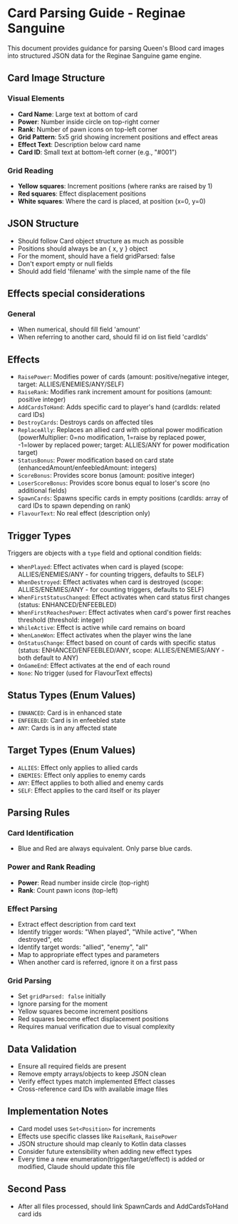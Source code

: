 # Card Parsing Guide - Reginae Sanguine

This document provides guidance for parsing Queen's Blood card images into structured JSON data for the Reginae Sanguine game engine.

## Card Image Structure

### Visual Elements
- **Card Name**: Large text at bottom of card
- **Power**: Number inside circle on top-right corner
- **Rank**: Number of pawn icons on top-left corner
- **Grid Pattern**: 5x5 grid showing increment positions and effect areas
- **Effect Text**: Description below card name
- **Card ID**: Small text at bottom-left corner (e.g., "#001")

### Grid Reading
- **Yellow squares**: Increment positions (where ranks are raised by 1)
- **Red squares**: Effect displacement positions
- **White squares**: Where the card is placed, at position (x=0, y=0)

## JSON Structure
- Should follow Card object structure as much as possible
- Positions should always be an { x, y } object
- For the moment, should have a field gridParsed: false
- Don't export empty or null fields
- Should add field 'filename' with the simple name of the file

## Effects special considerations
### General
- When numerical, should fill field 'amount'
- When referring to another card, should fil id on list field 'cardIds'

## Effects
- `RaisePower`: Modifies power of cards (amount: positive/negative integer, target: ALLIES/ENEMIES/ANY/SELF)
- `RaiseRank`: Modifies rank increment amount for positions (amount: positive integer)
- `AddCardsToHand`: Adds specific card to player's hand (cardIds: related card IDs)
- `DestroyCards`: Destroys cards on affected tiles
- `ReplaceAlly`: Replaces an allied card with optional power modification (powerMultiplier: 0=no modification, 1=raise by replaced power, -1=lower by replaced power; target: ALLIES/ANY for power modification target)
- `StatusBonus`: Power modification based on card state (enhancedAmount/enfeebledAmount: integers)
- `ScoreBonus`: Provides score bonus (amount: positive integer)
- `LoserScoreBonus`: Provides score bonus equal to loser's score (no additional fields)
- `SpawnCards`: Spawns specific cards in empty positions (cardIds: array of card IDs to spawn depending on rank)
- `FlavourText`: No real effect (description only)

## Trigger Types
Triggers are objects with a `type` field and optional condition fields:

- `WhenPlayed`: Effect activates when card is played (scope: ALLIES/ENEMIES/ANY - for counting triggers, defaults to SELF)
- `WhenDestroyed`: Effect activates when card is destroyed (scope: ALLIES/ENEMIES/ANY - for counting triggers, defaults to SELF)
- `WhenFirstStatusChanged`: Effect activates when card status first changes (status: ENHANCED/ENFEEBLED)
- `WhenFirstReachesPower`: Effect activates when card's power first reaches threshold (threshold: integer)
- `WhileActive`: Effect is active while card remains on board
- `WhenLaneWon`: Effect activates when the player wins the lane
- `OnStatusChange`: Effect based on count of cards with specific status (status: ENHANCED/ENFEEBLED/ANY, scope: ALLIES/ENEMIES/ANY - both default to ANY)
- `OnGameEnd`: Effect activates at the end of each round
- `None`: No trigger (used for FlavourText effects)

## Status Types (Enum Values)
- `ENHANCED`: Card is in enhanced state
- `ENFEEBLED`: Card is in enfeebled state
- `ANY`: Cards is in any affected state

## Target Types (Enum Values)
- `ALLIES`: Effect only applies to allied cards
- `ENEMIES`: Effect only applies to enemy cards
- `ANY`: Effect applies to both allied and enemy cards
- `SELF`: Effect applies to the card itself or its player

## Parsing Rules
### Card Identification
- Blue and Red are always equivalent. Only parse blue cards.

### Power and Rank Reading
- **Power**: Read number inside circle (top-right)
- **Rank**: Count pawn icons (top-left)

### Effect Parsing
- Extract effect description from card text
- Identify trigger words: "When played", "While active", "When destroyed", etc
- Identify target words: "allied", "enemy", "all"
- Map to appropriate effect types and parameters
- When another card is referred, ignore it on a first pass

### Grid Parsing
- Set `gridParsed: false` initially
- Ignore parsing for the moment
- Yellow squares become increment positions
- Red squares become effect displacement positions
- Requires manual verification due to visual complexity

## Data Validation
- Ensure all required fields are present
- Remove empty arrays/objects to keep JSON clean
- Verify effect types match implemented Effect classes
- Cross-reference card IDs with available image files

## Implementation Notes
- Card model uses `Set<Position>` for increments
- Effects use specific classes like `RaiseRank`, `RaisePower`
- JSON structure should map cleanly to Kotlin data classes
- Consider future extensibility when adding new effect types
- Every time a new enumeration(trigger/target/effect) is added or modified, Claude should update this file

## Second Pass
- After all files processed, should link SpawnCards and AddCardsToHand card ids